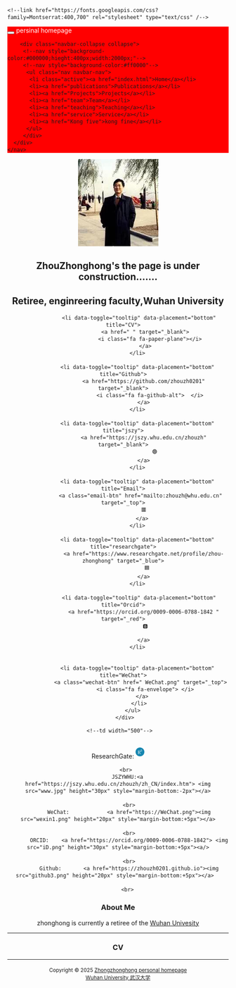 <html>
<head>
  
  <meta charset="utf-8" />
  <meta name="author" content="persinal homepage" />
  <meta name="viewport" content="width=device-width, initial-scale=1.0" />
  <meta name="google-site-verification" content="4aUJl2I7hcddtjYkcxpnrotZMt3zwgFPboCdEiZsUc0" />
  <!--meta name="keywords" content= "zhouzhonghong","周忠红","WHU","Wuhan University","武汉大学","persinal homepage"/-->

 <!--link rel="shortcut icon" href="favicon.ico" /-->
 <!--link href="https://fonts.googleapis.com/css?family=Lato:300,400,300italic,400italic" rel="stylesheet" type="text/css" /-->
    <!--link href="https://fonts.googleapis.com/css?family=Montserrat:400,700" rel="stylesheet" type="text/css" /-->

 <link href="https://apps.bdimg.com/libs/bootstrap/3.3.4/css/bootstrap.min.css" rel="stylesheet" />

  <!--link href="https://apps.bdimg.com/libs/fontawesome/4.2.0/css/font-awesome.min.css" rel="stylesheet" /-->
 <!--link id="theme-style" rel="stylesheet" href="styles.min.css" /-->
 <title>zhouzhonghong - Wuhan University</title>

  <!--link href="static/bootstrap/css/bootstrap.css" rel="stylesheet" /-->
  <!--link href="static/xin.css" rel="stylesheet" /-->

 <!--ink rel="stylesheet" href="../static/pixyll.css" type="text/css" /-->


<!--body--> 
 <!-- ******HEADER****** --> 

 <!--title>homepage</title-->

  <link href="../static/bootstrap/css/bootstrap.css" rel="stylesheet" />
  <link href="../static/xin.css" rel="stylesheet" />

</head>  
 <body>
 <nav class="navbar navbar-inverse navbar-fixed-top">
   <nav style="background-color:#ff0000;hieght:50px;">
     <div class="container">
      <div class="navbar-header">
        <!--nav style="background-color:#00ff7f;hieght:50px;"-->
          <button type="button" class="navbar-toggle" data-toggle="collapse" data-target=".navbar-collapse">
           <span class="icon-bar"></span>
           <span class="icon-bar"></span>
           <span class="icon-bar"></span>
           </button> 
           <span class="navbar-brand">
            <font color="#ffffff">persinal homepage</font>
          </span>
         </div>
       
        <div class="navbar-collapse collapse">
         <!--nav style="background-color:#000000;hieght:400px;width:2000px;"-->
         <!--nav style="background-color:#ff0000"-->
          <ul class="nav navbar-nav">
           <li class="active"><a href="index.html">Home</a></li>
           <li><a href="publications">Publications</a></li>
           <li><a href="Projects">Projects</a></li>
           <li><a href="team">Team</a></li>
           <li><a href="teaching">Teaching</a></li>
           <li><a href="service">Service</a></li>
           <li><a href="Kong five">kong fine</a></li>
          </ul>
         </div>
      </div>
    </nav>    
  </nav>   

<body>   
  <header class="header">
     <div class="container"> 
        <img class="profile-image img-responsive pull-left" src="xiaohong2.png" alt="ZhouZhonghong">
         <br>
        <div class="profile-content pull-center">   
      <div class="profile-content pull-center" align="center">  
          <h1 class="name">ZhouZhonghong's the page is under construction.......  </h1>  
          <h2 class="desc"> Retiree, enginreering faculty,Wuhan University</h2>
          <ul class="social list-inline">   
              
              <li data-toggle="tooltip" data-placement="bottom" title="CV">
                  <a href=" " target="_blank">
                     <i class="fa fa-paper-plane"></i>
                  </a>
             </li>
              
             <li data-toggle="tooltip" data-placement="bottom" title="Github">
                 <a href="https://github.com/zhouzh0201" target="_blank">
                     <i class="fa fa-github-alt">  </i>
                 </a>
             </li>
              
             <li data-toggle="tooltip" data-placement="bottom" title="jszy">
                 <a href="https://jszy.whu.edu.cn/zhouzh" target="_blank">
                        🟢
                 </a>
             </li>
              
             <li data-toggle="tooltip" data-placement="bottom" title="Email">
               <a class="email-btn" href="mailto:zhouzh@whu.edu.cn" target="_top">
                  🟥 
                </a>
             </li>
             
             <li data-toggle="tooltip" data-placement="bottom" title="researchgate">
                 <a href="https://www.researchgate.net/profile/zhou-zhonghong" target="_blue">
                    🟦 
                 </a>
             </li>
             
              <li data-toggle="tooltip" data-placement="bottom" title="Orcid">
                 <a href="https://orcid.org/0009-0006-0788-1842 " target="_red">
                  🅱️

                 </a>
             </li>
                
             
             <li data-toggle="tooltip" data-placement="bottom" title="WeChat">
               <a class="wechat-btn" href=" WeChat.png" target="_top">
                  <i class="fa fa-envelope"> </i>
                </a>
              </li>
          </ul>
      </div> 
  

   </div>  

 
  
     <!--td width="500"-->
      

<div>
         <br>
          ResearchGate:  <a href="https://researchgate.net/profile/zhou-zhonghong"><img src="RG.png" height="20px" style="margin-bottom:+5px"> </a>
        
         <br>
          JSZYWHU:<a href="https://jszy.whu.edu.cn/zhouzh/zh_CN/index.htm"> <img src="www.jpg" height="30px" style="margin-bottom:-2px"></a>
           
           <br>
           WeChat:            <a href="https://WeChat.png"><img src="wexin1.png" height="20px" style="margin-bottom:+5px"></a>
            
           <br>
           ORCID:    <a href="https://orcid.org/0009-0006-0788-1842"> <img src="iD.png" height="30px" style="margin-bottom:+5px"><a/>
           
           <br>
           Github:       <a href="https://zhouzh0201.github.io"><img src="github3.png" height="20px" style="margin-bottom:+5px"></a>  
          
          <br>




 
<!--hr noshade=""-->

 <div class="profile-content pull-center" align="center">  
<p>
<h3>About Me</h3>   
zhonghong is currently a retiree of the <a href="https://whu.edu.cn/">Wuhan Univesity</a>
<p/> 
    
   
<hr noshade="">
<h3> CV</h3>
 <!--/div--> 
<ul>
   
</ul>
 


 <hr noshade="">
 
<div align="center">
      <small>Copyright &copy 2025 <a href="https://zhouzh0201.github.io/">Zhongzhonghong personal homepage</a></small>
      <br>
      <small><a href="https://www.whu.edu.cn/">Wuhan University 武汉大学</a></small>
</div> 
   
 
